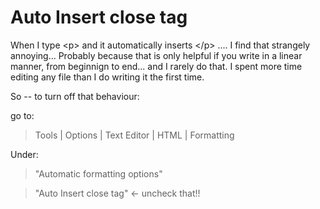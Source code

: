 # Auto Insert close tag

When I type &lt;p&gt; and it automatically inserts &lt;/p&gt; .... I find that strangely annoying...
Probably because that is only helpful if you write in a linear manner, from beginnign to end... and I rarely do that.
I spent more time editing any file than I do writing it the first time.

So -- to turn off that behaviour:


go to:

> Tools | Options | Text Editor | HTML | Formatting

Under:

> "Automatic formatting options"

> "Auto Insert close tag" &larr; uncheck that!!
